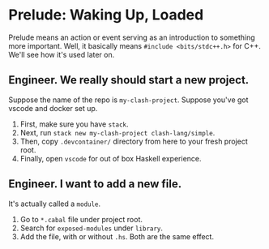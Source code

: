# Prelude: Waking Up, Loaded

Prelude means an action or event serving as an introduction to something more important. Well, it basically means `#include <bits/stdc++.h>` for C++. We'll see how it's used later on.

## Engineer. We really should start a new project.

Suppose the name of the repo is `my-clash-project`. Suppose you've got vscode and docker set up.

1. First, make sure you have `stack`.
2. Next, run `stack new my-clash-project clash-lang/simple`.
3. Then, copy  `.devcontainer/` directory from here to your fresh project root.
4. Finally, open `vscode` for out of box Haskell experience.

## Engineer. I want to add a new file.

It's actually called a `module`.

1. Go to `*.cabal` file under project root.
2. Search for `exposed-modules` under `library`.
3. Add the file, with or without `.hs`. Both are the same effect.

